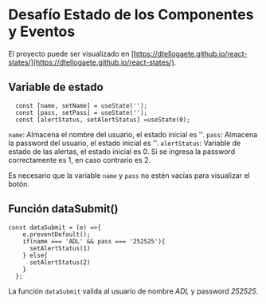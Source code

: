 # Desafío Estado de los Componentes y Eventos

El proyecto puede ser visualizado en [https://dtellogaete.github.io/react-states/](https://dtellogaete.github.io/react-states/).

## Variable de estado

```
  const [name, setName] = useState('');
  const [pass, setPass] = useState('');
  const [alertStatus, setAlertStatus] =useState(0); 
```
`name`: Almacena el nombre del usuario, el estado inicial es ''.
`pass`: Almacena la password del usuario, el estado inicial es ''.
`alertStatus`: Variable de estado de las alertas, el estado inicial es 0. Si se ingresa la password correctamente es 1, en caso contrario es 2.

Es necesario que la variable `name` y `pass` no estén vacías para visualizar el botón.

## Función dataSubmit()

```
const dataSubmit = (e) =>{
    e.preventDefault();
    if(name === 'ADL' && pass === '252525'){      
      setAlertStatus(1)     
    } else{      
      setAlertStatus(2)  
    }
  };
```
La función `dataSubmit` valida al usuario de nombre *ADL* y password *252525*.